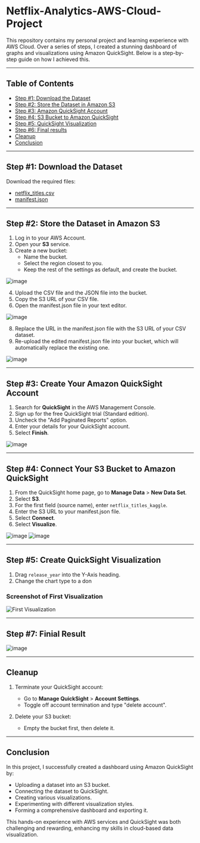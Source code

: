 # Netflix-Analytics-AWS-Cloud-Project

This repository contains my personal project and learning experience with AWS Cloud. Over a series of steps, I created a stunning dashboard of graphs and visualizations using Amazon QuickSight. Below is a step-by-step guide on how I achieved this.

---

## Table of Contents

- [Step #1: Download the Dataset](#step-1-download-the-dataset)
- [Step #2: Store the Dataset in Amazon S3](#step-2-store-the-dataset-in-amazon-s3)
- [Step #3: Amazon QuickSight Account](#step-3-create-amazon-quicksight-account)
- [Step #4: S3 Bucket to Amazon QuickSight](#step-4-connect-s3-bucket-to-amazon-quicksight)
- [Step #5: QuickSight Visualization](#step-5-create-quicksight-visualization)
- [Step #6: Final results](#step-7-final-results)
- [Cleanup](#cleanup)
- [Conclusion](#conclusion)

---

## Step #1: Download the Dataset

Download the required files:
- [netflix_titles.csv](https://github.com/DaudCloud-sudo/Netflix-Analytics-AWS-Cloud-Project/blob/main/netflix_titles.csv) 
- [manifest.json](https://github.com/DaudCloud-sudo/Netflix-Analytics-AWS-Cloud-Project/blob/main/manifest.json) 

---

## Step #2: Store the Dataset in Amazon S3

1. Log in to your AWS Account.
2. Open your **S3** service.
3. Create a new bucket:
    - Name the bucket.
    - Select the region closest to you.
    - Keep the rest of the settings as default, and create the bucket.
  
![image](https://github.com/user-attachments/assets/c477157a-666d-47e1-8874-c87880c91421)

4. Upload the CSV file and the JSON file into the bucket.
5. Copy the S3 URL of your CSV file.
6. Open the manifest.json file in your text editor.

![image](https://github.com/user-attachments/assets/b6b7cb27-702f-4071-9ce9-dbd476caed64)

8. Replace the URL in the manifest.json file with the S3 URL of your CSV dataset.
9. Re-upload the edited manifest.json file into your bucket, which will automatically replace the existing one.

![image](https://github.com/user-attachments/assets/f56bed41-086c-40a2-beb8-2e53e81a1227)

---

## Step #3: Create Your Amazon QuickSight Account

1. Search for **QuickSight** in the AWS Management Console.
2. Sign up for the free QuickSight trial (Standard edition).
3. Uncheck the "Add Paginated Reports" option.
4. Enter your details for your QuickSight account.
5. Select **Finish**.

![image](https://github.com/user-attachments/assets/cf67e0dc-86d0-47ad-aed8-f60125838fd1)

---

## Step #4: Connect Your S3 Bucket to Amazon QuickSight

1. From the QuickSight home page, go to **Manage Data** > **New Data Set**.
2. Select **S3**.
3. For the first field (source name), enter `netflix_titles_kaggle`.
4. Enter the S3 URL to your manifest.json file.
5. Select **Connect**.
6. Select **Visualize**.

![image](https://github.com/user-attachments/assets/fb0a1c09-5447-4029-b3d3-f4f4c2e8e207)
![image](https://github.com/user-attachments/assets/a84f32f0-195d-485e-9b6f-641707f1599f)

---

## Step #5: Create QuickSight Visualization

1. Drag `release_year` into the Y-Axis heading.
2. Change the chart type to a don
### Screenshot of First Visualization
![First Visualization](path_to_screenshot)

---

## Step #7: Finial Result

![image](https://github.com/user-attachments/assets/c85323e5-393a-4433-a448-e7e52ced599e)

---

## Cleanup

1. Terminate your QuickSight account:
    - Go to **Manage QuickSight** > **Account Settings**.
    - Toggle off account termination and type "delete account".
    
2. Delete your S3 bucket:
    - Empty the bucket first, then delete it.

---

## Conclusion

In this project, I successfully created a dashboard using Amazon QuickSight by:
- Uploading a dataset into an S3 bucket.
- Connecting the dataset to QuickSight.
- Creating various visualizations.
- Experimenting with different visualization styles.
- Forming a comprehensive dashboard and exporting it.

This hands-on experience with AWS services and QuickSight was both challenging and rewarding, enhancing my skills in cloud-based data visualization.

